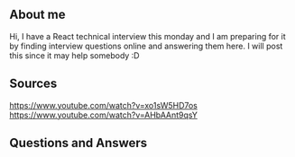 ## About me

Hi, I have a React technical interview this monday and I am preparing for it by finding interview questions online and answering them here. I will post this since it may help somebody :D

## Sources

https://www.youtube.com/watch?v=xo1sW5HD7os
https://www.youtube.com/watch?v=AHbAAnt9qsY

## Questions and Answers
